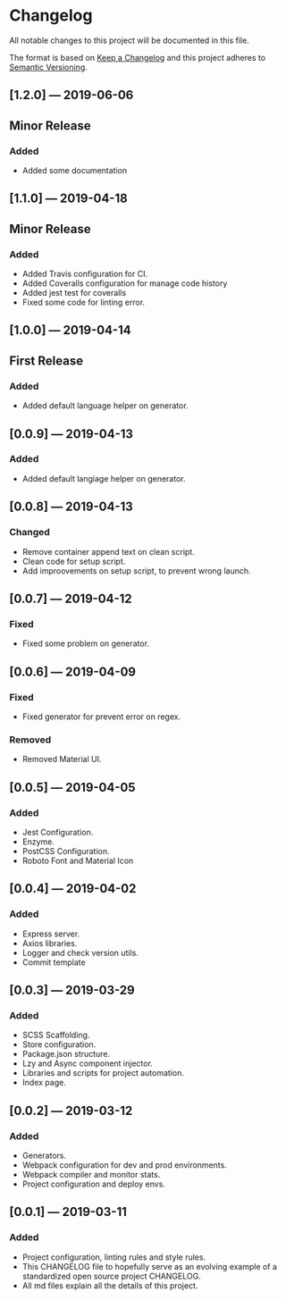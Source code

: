 # Changelog

All notable changes to this project will be documented in this file.

The format is based on [Keep a Changelog](http://keepachangelog.com/en/1.0.0/)
and this project adheres to [Semantic Versioning](http://semver.org/spec/v2.0.0.html).

## [1.2.0] — 2019-06-06

## Minor Release

### Added

- Added some documentation

## [1.1.0] — 2019-04-18

## Minor Release

### Added

- Added Travis configuration for CI.
- Added Coveralls configuration for manage code history
- Added jest test for coveralls
- Fixed some code for linting error.

## [1.0.0] — 2019-04-14

## First Release

### Added

- Added default language helper on generator.

## [0.0.9] — 2019-04-13

### Added

- Added default langiage helper on generator.

## [0.0.8] — 2019-04-13

### Changed

- Remove container append text on clean script.
- Clean code for setup script.
- Add improovements on setup script, to prevent wrong launch.

## [0.0.7] — 2019-04-12

### Fixed

- Fixed some problem on generator.

## [0.0.6] — 2019-04-09

### Fixed

- Fixed generator for prevent error on regex.

### Removed

- Removed Material UI.

## [0.0.5] — 2019-04-05

### Added

- Jest Configuration.
- Enzyme.
- PostCSS Configuration.
- Roboto Font and Material Icon

## [0.0.4] — 2019-04-02

### Added

- Express server.
- Axios libraries.
- Logger and check version utils.
- Commit template

## [0.0.3] — 2019-03-29

### Added

- SCSS Scaffolding.
- Store configuration.
- Package.json structure.
- Lzy and Async component injector.
- Libraries and scripts for project automation.
- Index page.

## [0.0.2] — 2019-03-12

### Added

- Generators.
- Webpack configuration for dev and prod environments.
- Webpack compiler and monitor stats.
- Project configuration and deploy envs.

## [0.0.1] — 2019-03-11

### Added

- Project configuration, linting rules and style rules.
- This CHANGELOG file to hopefully serve as an evolving example of a standardized open source project CHANGELOG.
- All md files explain all the details of this project.
